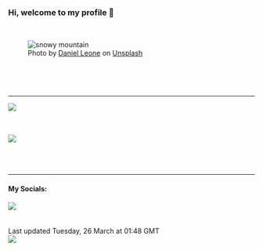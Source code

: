 <h3>Hi, welcome to my profile 👋</h3>

<br />
<figure>
  <img
    src="https://images.unsplash.com/photo-1483728642387-6c3bdd6c93e5?crop=entropy&cs=tinysrgb&fit=max&fm=jpg&ixid=M3wyNzQ3MDB8MHwxfHJhbmRvbXx8fHx8fHx8fDE3MTE0MTQ0ODV8&ixlib=rb-4.0.3&q=80&w=1080&auto=format"
    alt="snowy mountain" 
  />
  <figcaption>Photo by <a
    href="https://unsplash.com/@danielleone?utm_source=Profile%20readme&utm_medium=referral">Daniel Leone</a> on <a
    href="https://unsplash.com/?utm_source=Profile%20readme&utm_medium=referral">Unsplash</a></figcaption>
</figure>




  <br /><br /><br />

<hr />
<img
  src="https://github-readme-stats.vercel.app/api?username=shanelucy&show_icons=true&theme=calm"
/>
<br /><br /><br />

<img 
  src="https://github-readme-stats.vercel.app/api/top-langs/?username=shanelucy&theme=calm"
/>
<br /><br /><br /><br />
<hr />
<h4>My Socials:</h4>
<a href="https://uk.linkedin.com/in/shane-lucy-4735b616a">
  <img
    src="https://img.shields.io/badge/linkedin%20-%230077B5.svg?&style=for-the-badge&logo=linkedin&logoColor=white"
  />
</a>
<br /><br /><br />
Last updated Tuesday, 26 March at 01:48 GMT
<br />
<img
  src="https://github.com/ShaneLucy/ShaneLucy/workflows/README%20build/badge.svg"
/>
